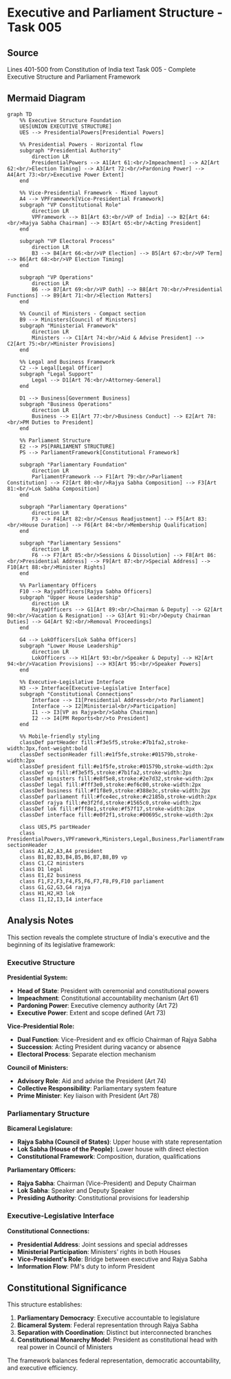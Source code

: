 # Executive and Parliament Structure - Task 005

## Source
Lines 401-500 from Constitution of India text
Task 005 - Complete Executive Structure and Parliament Framework

## Mermaid Diagram

```mermaid
graph TD
    %% Executive Structure Foundation
    UES[UNION EXECUTIVE STRUCTURE]
    UES --> PresidentialPowers[Presidential Powers]
    
    %% Presidential Powers - Horizontal flow
    subgraph "Presidential Authority"
        direction LR
        PresidentialPowers --> A1[Art 61:<br/>Impeachment] --> A2[Art 62:<br/>Election Timing] --> A3[Art 72:<br/>Pardoning Power] --> A4[Art 73:<br/>Executive Power Extent]
    end
    
    %% Vice-Presidential Framework - Mixed layout
    A4 --> VPFramework[Vice-Presidential Framework]
    subgraph "VP Constitutional Role"
        direction LR
        VPFramework --> B1[Art 63:<br/>VP of India] --> B2[Art 64:<br/>Rajya Sabha Chairman] --> B3[Art 65:<br/>Acting President]
    end
    
    subgraph "VP Electoral Process"
        direction LR
        B3 --> B4[Art 66:<br/>VP Election] --> B5[Art 67:<br/>VP Term] --> B6[Art 68:<br/>VP Election Timing]
    end
    
    subgraph "VP Operations"
        direction LR
        B6 --> B7[Art 69:<br/>VP Oath] --> B8[Art 70:<br/>Presidential Functions] --> B9[Art 71:<br/>Election Matters]
    end
    
    %% Council of Ministers - Compact section
    B9 --> Ministers[Council of Ministers]
    subgraph "Ministerial Framework"
        direction LR
        Ministers --> C1[Art 74:<br/>Aid & Advise President] --> C2[Art 75:<br/>Minister Provisions]
    end
    
    %% Legal and Business Framework
    C2 --> Legal[Legal Officer]
    subgraph "Legal Support"
        Legal --> D1[Art 76:<br/>Attorney-General]
    end
    
    D1 --> Business[Government Business]
    subgraph "Business Operations"
        direction LR
        Business --> E1[Art 77:<br/>Business Conduct] --> E2[Art 78:<br/>PM Duties to President]
    end
    
    %% Parliament Structure
    E2 --> PS[PARLIAMENT STRUCTURE]
    PS --> ParliamentFramework[Constitutional Framework]
    
    subgraph "Parliamentary Foundation"
        direction LR
        ParliamentFramework --> F1[Art 79:<br/>Parliament Constitution] --> F2[Art 80:<br/>Rajya Sabha Composition] --> F3[Art 81:<br/>Lok Sabha Composition]
    end
    
    subgraph "Parliamentary Operations"
        direction LR
        F3 --> F4[Art 82:<br/>Census Readjustment] --> F5[Art 83:<br/>House Duration] --> F6[Art 84:<br/>Membership Qualification]
    end
    
    subgraph "Parliamentary Sessions"
        direction LR
        F6 --> F7[Art 85:<br/>Sessions & Dissolution] --> F8[Art 86:<br/>Presidential Address] --> F9[Art 87:<br/>Special Address] --> F10[Art 88:<br/>Minister Rights]
    end
    
    %% Parliamentary Officers
    F10 --> RajyaOfficers[Rajya Sabha Officers]
    subgraph "Upper House Leadership"
        direction LR
        RajyaOfficers --> G1[Art 89:<br/>Chairman & Deputy] --> G2[Art 90:<br/>Vacation & Resignation] --> G3[Art 91:<br/>Deputy Chairman Duties] --> G4[Art 92:<br/>Removal Proceedings]
    end
    
    G4 --> LokOfficers[Lok Sabha Officers]
    subgraph "Lower House Leadership"
        direction LR
        LokOfficers --> H1[Art 93:<br/>Speaker & Deputy] --> H2[Art 94:<br/>Vacation Provisions] --> H3[Art 95:<br/>Speaker Powers]
    end
    
    %% Executive-Legislative Interface
    H3 --> Interface[Executive-Legislative Interface]
    subgraph "Constitutional Connections"
        Interface --> I1[Presidential Address<br/>to Parliament]
        Interface --> I2[Ministerial<br/>Participation]
        I1 --> I3[VP as Rajya<br/>Sabha Chairman]
        I2 --> I4[PM Reports<br/>to President]
    end
    
    %% Mobile-friendly styling
    classDef partHeader fill:#f3e5f5,stroke:#7b1fa2,stroke-width:3px,font-weight:bold
    classDef sectionHeader fill:#e1f5fe,stroke:#01579b,stroke-width:2px
    classDef president fill:#e1f5fe,stroke:#01579b,stroke-width:2px
    classDef vp fill:#f3e5f5,stroke:#7b1fa2,stroke-width:2px
    classDef ministers fill:#e8f5e8,stroke:#2e7d32,stroke-width:2px
    classDef legal fill:#fff3e0,stroke:#ef6c00,stroke-width:2px
    classDef business fill:#f1f8e9,stroke:#388e3c,stroke-width:2px
    classDef parliament fill:#fce4ec,stroke:#c2185b,stroke-width:2px
    classDef rajya fill:#e3f2fd,stroke:#1565c0,stroke-width:2px
    classDef lok fill:#fff8e1,stroke:#f57f17,stroke-width:2px
    classDef interface fill:#e0f2f1,stroke:#00695c,stroke-width:2px
    
    class UES,PS partHeader
    class PresidentialPowers,VPFramework,Ministers,Legal,Business,ParliamentFramework,RajyaOfficers,LokOfficers,Interface sectionHeader
    class A1,A2,A3,A4 president
    class B1,B2,B3,B4,B5,B6,B7,B8,B9 vp
    class C1,C2 ministers
    class D1 legal
    class E1,E2 business
    class F1,F2,F3,F4,F5,F6,F7,F8,F9,F10 parliament
    class G1,G2,G3,G4 rajya
    class H1,H2,H3 lok
    class I1,I2,I3,I4 interface
```

## Analysis Notes

This section reveals the complete structure of India's executive and the beginning of its legislative framework:

### Executive Structure
**Presidential System:**
- **Head of State**: President with ceremonial and constitutional powers
- **Impeachment**: Constitutional accountability mechanism (Art 61)
- **Pardoning Power**: Executive clemency authority (Art 72)
- **Executive Power**: Extent and scope defined (Art 73)

**Vice-Presidential Role:**
- **Dual Function**: Vice-President and ex officio Chairman of Rajya Sabha
- **Succession**: Acting President during vacancy or absence
- **Electoral Process**: Separate election mechanism

**Council of Ministers:**
- **Advisory Role**: Aid and advise the President (Art 74)
- **Collective Responsibility**: Parliamentary system feature
- **Prime Minister**: Key liaison with President (Art 78)

### Parliamentary Structure
**Bicameral Legislature:**
- **Rajya Sabha (Council of States)**: Upper house with state representation
- **Lok Sabha (House of the People)**: Lower house with direct election
- **Constitutional Framework**: Composition, duration, qualifications

**Parliamentary Officers:**
- **Rajya Sabha**: Chairman (Vice-President) and Deputy Chairman
- **Lok Sabha**: Speaker and Deputy Speaker
- **Presiding Authority**: Constitutional provisions for leadership

### Executive-Legislative Interface
**Constitutional Connections:**
- **Presidential Address**: Joint sessions and special addresses
- **Ministerial Participation**: Ministers' rights in both Houses
- **Vice-President's Role**: Bridge between executive and Rajya Sabha
- **Information Flow**: PM's duty to inform President

## Constitutional Significance

This structure establishes:
1. **Parliamentary Democracy**: Executive accountable to legislature
2. **Bicameral System**: Federal representation through Rajya Sabha
3. **Separation with Coordination**: Distinct but interconnected branches
4. **Constitutional Monarchy Model**: President as constitutional head with real power in Council of Ministers

The framework balances federal representation, democratic accountability, and executive efficiency.